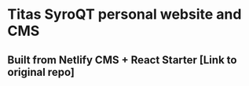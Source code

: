 # Titas SyroQT personal website and CMS

## Built from Netlify CMS + React Starter [Link to original repo]
